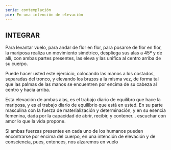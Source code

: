 ```yaml
---
serie: contemplación
pie: En una intención de elevación
---
```


## INTEGRAR

Para levantar vuelo, para andar de flor en flor, para posarse de flor en flor, la mariposa realiza un movimiento simétrico, despliega sus alas a 45º y de allí, con ambas partes presentes, las eleva y las unifica al centro arriba de su cuerpo.

Puede hacer usted este ejercicio, colocando las manos a los costados, separadas del tronco, y elevando los brazos a la misma vez, de forma tal que las palmas de las manos se encuentren por encima de su cabeza al centro y hacia arriba.

Esta elevación de ambas alas, es el trabajo diario de equilibro que hace la mariposa, y es el trabajo diario de equilibrio que está en usted. En su parte masculina con la fuerza de materialización y determinación, y en su esencia femenina, dada por la capacidad de abrir, recibir, y contener… escuchar con amor lo que la vida propone.

Si ambas fuerzas presentes en cada uno de los humanos pueden encontrarse por encima del cuerpo, en una intención de elevación y de consciencia, pues, entonces, nos alzaremos en vuelo
